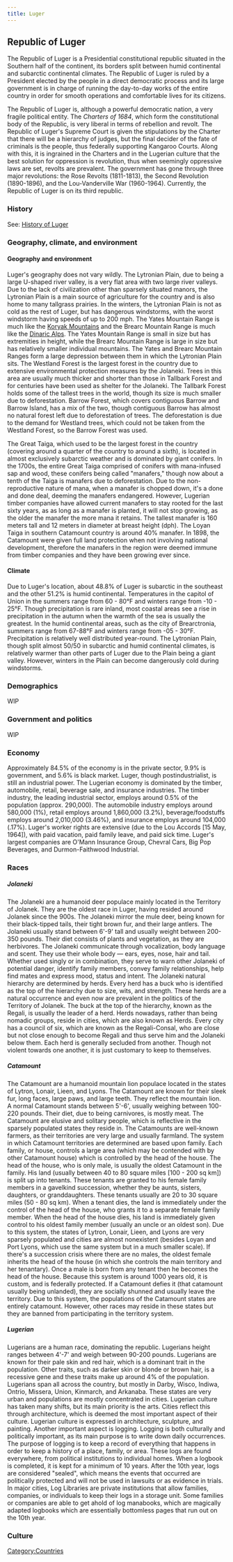 ```yaml
---
title: Luger
---
```

## Republic of Luger

The Republic of Luger is a Presidential constitutional republic situated
in the Southern half of the continent, its borders split between humid
continental and subarctic continental climates. The Republic of Luger is
ruled by a President elected by the people in a direct democratic
process and its large government is in charge of running the day-to-day
works of the entire country in order for smooth operations and
comfortable lives for its citizens.

The Republic of Luger is, although a powerful democratic nation, a very
fragile political entity. The *Charters of 1684*, which form the
constitutional body of the Republic, is very liberal in terms of
rebellion and revolt. The Republic of Luger's Supreme Court is given the
stipulations by the Charter that there will be a hierarchy of judges,
but the final decider of the fate of criminals is the people, thus
federally supporting Kangaroo Courts. Along with this, it is ingrained
in the Charters and in the Lugerian culture that the best solution for
oppression is revolution, thus when seemingly oppressive laws are set,
revolts are prevalent. The government has gone through three major
revolutions: the Rose Revolts (1811-1813), the Second Revolution
(1890-1896), and the Lou-Vanderville War (1960-1964). Currently, the
Republic of Luger is on its third republic.

### History

See: [History of Luger](History_of_Luger "wikilink")

### Geography, climate, and environment

#### Geography and environment

Luger's geography does not vary wildly. The Lytronian Plain, due to
being a large U-shaped river valley, is a very flat area with two large
river valleys. Due to the lack of civilization other than sparsely
situated manors, the Lytronian Plain is a main source of agriculture for
the country and is also home to many tallgrass prairies. In the winters,
the Lytronian Plain is not as cold as the rest of Luger, but has
dangerous windstorms, with the worst windstorm having speeds of up to
200 mph. The Yates Mountain Range is much like the [Koryak
Mountains](https://en.wikipedia.org/wiki/Koryak_Mountains) and the
Brearc Mountain Range is much like the [Dinaric
Alps](https://en.wikipedia.org/wiki/Dinaric_Alps). The Yates Mountain
Range is small in size but has extremities in height, while the Brearc
Mountain Range is large in size but has relatively smaller individual
mountains. The Yates and Brearc Mountain Ranges form a large depression
between them in which the Lytronian Plain sits. The Westland Forest is
the largest forest in the country due to extensive environmental
protection measures by the Jolaneki. Trees in this area are usually much
thicker and shorter than those in Tallbark Forest and for centuries have
been used as shelter for the Jolaneki. The Tallbark Forest holds some of
the tallest trees in the world, though its size is much smaller due to
deforestation. Barrow Forest, which covers contiguous Barrow and Barrow
Island, has a mix of the two, though contiguous Barrow has almost no
natural forest left due to deforestation of trees. The deforestation is
due to the demand for Westland trees, which could not be taken from the
Westland Forest, so the Barrow Forest was used.

The Great Taiga, which used to be the largest forest in the country
(covering around a quarter of the country to around a sixth), is located
in almost exclusively subarctic weather and is dominated by giant
conifers. In the 1700s, the entire Great Taiga comprised of conifers
with mana-infused sap and wood, these conifers being called "manafers,"
though now about a tenth of the Taiga is manafers due to deforestation.
Due to the non-reproductive nature of mana, when a manafer is chopped
down, it's a done and done deal, deeming the manafers endangered.
However, Lugerian timber companies have allowed current manafers to stay
rooted for the last sixty years, as as long as a manafer is planted, it
will not stop growing, as the older the manafer the more mana it
retains. The tallest manafer is 160 meters tall and 12 meters in
diameter at breast height (dph). The Loyan Taiga in southern Catamount
country is around 40% manafer. In 1898, the Catamount were given full
land protection when not involving national development, therefore the
manafers in the region were deemed immune from timber companies and they
have been growing ever since.

#### Climate

Due to Luger's location, about 48.8% of Luger is subarctic in the
southeast and the other 51.2% is humid continental. Temperatures in the
capitol of Union in the summers range from 60 - 80°F and winters range
from -10 - 25°F. Though precipitation is rare inland, most coastal areas
see a rise in precipitation in the autumn when the warmth of the sea is
usually the greatest. In the humid continental areas, such as the city
of Brearctronia, summers range from 67-88°F and winters range from -05 -
30°F. Precipitation is relatively well distributed year-round. The
Lytronian Plain, though split almost 50/50 in subarctic and humid
continental climates, is relatively warmer than other parts of Luger due
to the Plain being a giant valley. However, winters in the Plain can
become dangerously cold during windstorms.

### Demographics

WIP

### Government and politics

WIP

### Economy

Approximately 84.5% of the economy is in the private sector, 9.9% is
government, and 5.6% is black market. Luger, though postindustrialist,
is still an industrial power. The Lugerian economy is dominated by the
timber, automobile, retail, beverage sale, and insurance industries. The
timber industry, the leading industrial sector, employs around 0.5% of
the population (approx. 290,000). The automobile industry employs around
580,000 (1%), retail employs around 1,860,000 (3.2%),
beverage/foodstuffs employs around 2,010,000 (3.46%), and insurance
employs around 104,000 (.17%). Luger's worker rights are extensive (due
to the Lou Accords \[15 May, 1964\]), with paid vacation, paid family
leave, and paid sick time. Luger's largest companies are O'Mann
Insurance Group, Chevral Cars, Big Pop Beverages, and Durmon-Faithwood
Industrial.

### Races

##### Jolaneki

The Jolaneki are a humanoid deer populace mainly located in the
Territory of Jolanek. They are the oldest race in Luger, having resided
around Jolanek since the 900s. The Jolaneki mirror the mule deer, being
known for their black-tipped tails, their tight brown fur, and their
large antlers. The Jolaneki usually stand between 6'-9' tall and usually
weight between 200-350 pounds. Their diet consists of plants and
vegetation, as they are herbivores. The Jolaneki communicate through
vocalization, body language and scent. They use their whole body — ears,
eyes, nose, hair and tail. Whether used singly or in combination, they
serve to warn other Jolaneki of potential danger, identify family
members, convey family relationships, help find mates and express mood,
status and intent. The Jolaneki natural hierarchy are determined by
herds. Every herd has a buck who is identified as the top of the
hierarchy due to size, wits, and strength. These herds are a natural
occurrence and even now are prevalent in the politics of the Territory
of Jolanek. The buck at the top of the hierarchy, known as the Regali,
is usually the leader of a herd. Herds nowadays, rather than being
nomadic groups, reside in cities, which are also known as Herds. Every
city has a council of six, which are known as the Regali-Consal, who are
close but not close enough to become Regali and thus serve him and the
Jolaneki below them. Each herd is generally secluded from another.
Though not violent towards one another, it is just customary to keep to
themselves.

##### Catamount

The Catamount are a humanoid mountain lion populace located in the
states of Lytron, Lonair, Lieen, and Lyons. The Catamount are known for
their sleek fur, long faces, large paws, and large teeth. They reflect
the mountain lion. A normal Catamount stands between 5'-6', usually
weighing between 100-220 pounds. Their diet, due to being carnivores, is
mostly meat. The Catamount are elusive and solitary people, which is
reflective in the sparsely populated states they reside in. The
Catamounts are well-known farmers, as their territories are very large
and usually farmland. The system in which Catamount territories are
determined are based upon family. Each family, or house, controls a
large area (which may be contended with by other Catamount house) which
is controlled by the head of the house. The head of the house, who is
only male, is usually the oldest Catamount in the family. His land
(usually between 40 to 80 square miles \[100 - 200 sq km\]) is split up
into tenants. These tenants are granted to his female family members in
a gavelkind succession, whether they be aunts, sisters, daughters, or
granddaughters. These tenants usually are 20 to 30 square miles (50 - 80
sq km). When a tenant dies, the land is immediately under the control of
the head of the house, who grants it to a separate female family member.
When the head of the house dies, his land is immediately given control
to his oldest family member (usually an uncle or an oldest son). Due to
this system, the states of Lytron, Lonair, Lieen, and Lyons are very
sparsely populated and cities are almost nonexistent (besides Loyan and
Port Lyons, which use the same system but in a much smaller scale). If
there's a succession crisis where there are no males, the oldest female
inherits the head of the house (in which she controls the main territory
and her tenantary). Once a male is born from any tenant then he becomes
the head of the house. Because this system is around 1000 years old, it
is custom, and is federally protected. If a Catamount defies it (that
catamount usually being unlanded), they are socially shunned and usually
leave the territory. Due to this system, the populations of the
Catamount states are entirely catamount. However, other races may reside
in these states but they are banned from participating in the territory
system.

##### Lugerian

Lugerians are a human race, dominating the republic. Lugerians height
ranges between 4'-7' and weigh between 90-200 pounds. Lugerians are
known for their pale skin and red hair, which is a dominant trait in the
population. Other traits, such as darker skin or blonde or brown hair,
is a recessive gene and these traits make up around 4% of the
population. Lugerians span all across the country, but mostly in Darby,
Wisco, Indiwa, Ontrio, Missera, Union, Kinmarch, and Arkanaba. These
states are very urban and populations are mostly concentrated in cities.
Lugerian culture has taken many shifts, but its main priority is the
arts. Cities reflect this through architecture, which is deemed the most
important aspect of their culture. Lugerian culture is expressed in
architecture, sculpture, and painting. Another important aspect is
logging. Logging is both culturally and politically important, as its
main purpose is to write down daily occurrences. The purpose of logging
is to keep a record of everything that happens in order to keep a
history of a place, family, or area. These logs are found everywhere,
from political institutions to individual homes. When a logbook is
completed, it is kept for a minimum of 10 years. After the 10th year,
logs are considered "sealed", which means the events that occurred are
politically protected and will not be used in lawsuits or as evidence in
trials. In major cities, Log Libraries are private institutions that
allow families, companies, or individuals to keep their logs in a
storage unit. Some families or companies are able to get ahold of log
manabooks, which are magically adapted logbooks which are essentially
bottomless pages that run out on the 10th year.

### Culture

[Category:Countries](Category:Countries "wikilink")